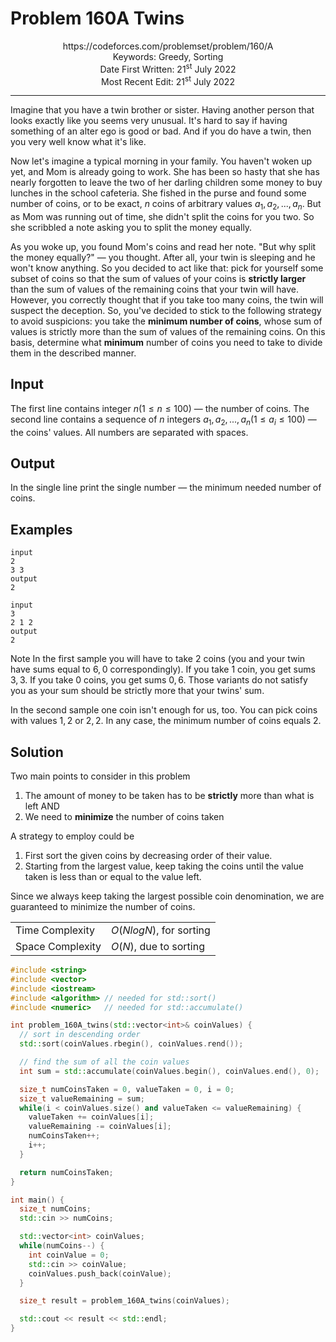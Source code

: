 
# Problem 160A Twins

<p align="center">
https://codeforces.com/problemset/problem/160/A <br />
Keywords: Greedy, Sorting <br />
Date First Written: 21<sup>st</sup> July 2022 <br />
Most Recent Edit: 21<sup>st</sup> July 2022
</p>
<hr>

Imagine that you have a twin brother or sister. Having another person that looks exactly like you seems very unusual.
It's hard to say if having something of an alter ego is good or bad. And if you do have a twin, then you very well know
what it's like.

Now let's imagine a typical morning in your family. You haven't woken up yet, and Mom is already going to work. She has
been so hasty that she has nearly forgotten to leave the two of her darling children some money to buy lunches in the
school cafeteria. She fished in the purse and found some number of coins, or to be exact, $n$ coins of arbitrary values
$a_1, a_2, ..., a_n$. But as Mom was running out of time, she didn't split the coins for you two. So she scribbled a note
asking you to split the money equally.

As you woke up, you found Mom's coins and read her note. "But why split the money equally?" — you thought. After all,
your twin is sleeping and he won't know anything. So you decided to act like that: pick for yourself some subset of
coins so that the sum of values of your coins is **strictly larger** than the sum of values of the remaining coins that your
twin will have. However, you correctly thought that if you take too many coins, the twin will suspect the deception.
So, you've decided to stick to the following strategy to avoid suspicions: you take the **minimum number of coins**,
whose sum of values is strictly more than the sum of values of the remaining coins. On this basis, determine what **minimum** number of coins you need to take to divide them in the described manner.

## Input
The first line contains integer $n (1 ≤ n ≤ 100)$ — the number of coins.
The second line contains a sequence of $n$ integers $a_1, a_2, ..., a_n (1 ≤ a_i ≤ 100)$ — the coins' values.
All numbers are separated with spaces.

## Output
In the single line print the single number — the minimum needed number of coins.

## Examples
```
input
2
3 3
output
2

input
3
2 1 2
output
2
```
Note
In the first sample you will have to take $2$ coins (you and your twin have sums equal to $6$, $0$ correspondingly). If you take $1$ coin, you get sums $3$, $3$. If you take $0$ coins, you get sums $0$, $6$. Those variants do not satisfy you as your sum should be strictly more that your twins' sum.

In the second sample one coin isn't enough for us, too. You can pick coins with values $1$, $2$ or $2$, $2$. In any case, the minimum number of coins equals $2$.

## Solution
Two main points to consider in this problem
1. The amount of money to be taken has to be **strictly** more than what is left AND
2. We need to **minimize** the number of coins taken

A strategy to employ could be
1. First sort the given coins by decreasing order of their value.
2. Starting from the largest value, keep taking the coins until the value taken is less than or equal to the value left.

Since we always keep taking the largest possible coin denomination, we are guaranteed to minimize the number of coins.

|                   |               |
| ----------------- | ------------- |
| Time Complexity   | $O(NlogN)$, for sorting        |
| Space Complexity  | $O(N)$, due to sorting        |

```cpp
#include <string>
#include <vector>
#include <iostream>
#include <algorithm> // needed for std::sort()
#include <numeric>   // needed for std::accumulate()

int problem_160A_twins(std::vector<int>& coinValues) {
  // sort in descending order
  std::sort(coinValues.rbegin(), coinValues.rend());

  // find the sum of all the coin values
  int sum = std::accumulate(coinValues.begin(), coinValues.end(), 0);

  size_t numCoinsTaken = 0, valueTaken = 0, i = 0;
  size_t valueRemaining = sum;
  while(i < coinValues.size() and valueTaken <= valueRemaining) {
    valueTaken += coinValues[i];
    valueRemaining -= coinValues[i];
    numCoinsTaken++;
    i++;
  }

  return numCoinsTaken;
}

int main() {
  size_t numCoins;
  std::cin >> numCoins;

  std::vector<int> coinValues;
  while(numCoins--) {
    int coinValue = 0;
    std::cin >> coinValue;
    coinValues.push_back(coinValue);
  }

  size_t result = problem_160A_twins(coinValues);

  std::cout << result << std::endl;
}
```
